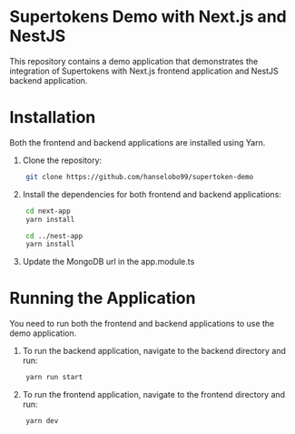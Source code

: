 # Supertokens Demo with Next.js and NestJS
This repository contains a demo application that demonstrates the integration of Supertokens with Next.js frontend application and NestJS backend application.

# Installation
Both the frontend and backend applications are installed using Yarn.

1. Clone the repository:
```bash
    git clone https://github.com/hanselobo99/supertoken-demo
```
2. Install the dependencies for both frontend and backend applications:
```bash
    cd next-app
    yarn install

    cd ../nest-app
    yarn install
```
3. Update the MongoDB url in the app.module.ts 

# Running the Application
You need to run both the frontend and backend applications to use the demo application.

1. To run the backend application, navigate to the backend directory and run:

```bash
    yarn run start
```
2. To run the frontend application, navigate to the frontend directory and run:
```bash
    yarn dev
```

